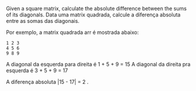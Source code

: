 Given a square matrix, calculate the absolute difference between the sums of its diagonals.
Data uma matrix quadrada, calcule a diferença absoluta entre as somas das diagonais. 

Por exemplo, a matrix quadrada arr é mostrada abaixo: 
```
1 2 3
4 5 6
9 8 9  
```
A diagonal da esquerda para direita é 1 + 5 + 9 = 15 
A diagonal da direita pra esquerda é 3 + 5 + 9 = 17 

A diferença absoluta |15 - 17| = 2 . 
